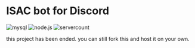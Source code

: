 # ISAC bot for Discord

![mysql](https://img.shields.io/badge/mysql-v%3E8-green?logo=mysql) ![node.js](https://img.shields.io/badge/node.js-v%3E14-green?logo=node.js) ![servercount](https://top.gg/api/widget/servers/789864886661939232.svg?noavatar=true&leftcolor=aaa&rightcolor=959595&righttextcolor=000100&lefttextcolor=000100) <!--![status](https://top.gg/api/widget/status/789864886661939232.svg?noavatar=true&leftcolor=aaa&righttextcolor=000100&lefttextcolor=000100)-->

<!--invite from https://isacbot.gg/invite-->
this project has been ended. you can still fork this and host it on your own.
